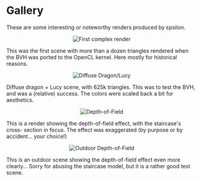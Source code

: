 Gallery
==============

These are some interesting or noteworthy renders produced by εpsilon.

<p align="center">
<img src="https://raw.github.com/TomCrypto/epsilon/master/renders/staircase.png" alt="First complex render"/>
</p>
This was the first scene with more than a dozen triangles rendered when the BVH
was ported to the OpenCL kernel. Here mostly for historical reasons.

<p align="center">
<img src="https://raw.github.com/TomCrypto/epsilon/master/renders/dragon.png" alt="Diffuse Dragon/Lucy"/>
</p>
Diffuse dragon + Lucy scene, with 625k triangles. This was to test the BVH, and
was a (relative) success. The colors were scaled back a bit for aesthetics.

<p align="center">
<img src="https://raw.github.com/TomCrypto/epsilon/master/renders/depth_of_field.png" alt="Depth-of-Field"/>
</p>
This is a render showing the depth-of-field effect, with the staircase's cross-
section in focus. The effect was exaggerated (by purpose or by accident... your
choice!)

<p align="center">
<img src="https://raw.github.com/TomCrypto/epsilon/master/renders/depth_of_field_open.png" alt="Outdoor Depth-of-Field"/>
</p>
This is an outdoor scene showing the depth-of-field effect even more clearly...
Sorry for abusing the staircase model, but it is a rather good test scene.
